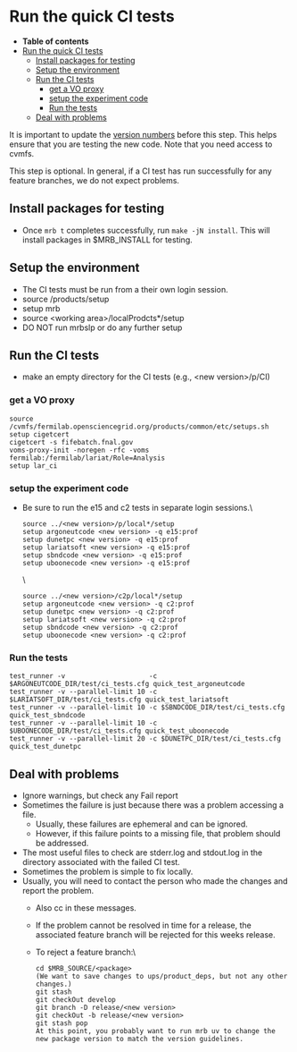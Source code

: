 Run the quick CI tests
==================================================

-   **Table of contents**
-   [Run the quick CI tests](#Run-the-quick-CI-tests)
    -   [Install packages for testing](#Install-packages-for-testing)
    -   [Setup the environment](#Setup-the-environment)
    -   [Run the CI tests](#Run-the-CI-tests)
        -   [get a VO proxy](#get-a-VO-proxy)
        -   [setup the experiment code](#setup-the-experiment-code)
        -   [Run the tests](#Run-the-tests)
    -   [Deal with problems](#Deal-with-problems)

It is important to update the [version numbers](Update_versions) before this step. This helps ensure that you are testing the new code. Note that you need access to cvmfs.

This step is optional. In general, if a CI test has run successfully for any feature branches, we do not expect problems.

Install packages for testing
--------------------------------------------------------------

-   Once `mrb t` completes successfully, run `make -jN install`. This will install packages in \$MRB\_INSTALL for testing.

Setup the environment
------------------------------------------------

-   The CI tests must be run from a their own login session.
-   source /products/setup
-   setup mrb
-   source \<working area\>/localProdcts\*/setup
-   DO NOT run mrbslp or do any further setup

Run the CI tests
--------------------------------------

-   make an empty directory for the CI tests (e.g., \<new version\>/p/CI)

### get a VO proxy

    source /cvmfs/fermilab.opensciencegrid.org/products/common/etc/setups.sh
    setup cigetcert
    cigetcert -s fifebatch.fnal.gov
    voms-proxy-init -noregen -rfc -voms fermilab:/fermilab/lariat/Role=Analysis
    setup lar_ci

### setup the experiment code

-   Be sure to run the e15 and c2 tests in separate login sessions.\

        source ../<new version>/p/local*/setup
        setup argoneutcode <new version> -q e15:prof
        setup dunetpc <new version> -q e15:prof
        setup lariatsoft <new version> -q e15:prof
        setup sbndcode <new version> -q e15:prof
        setup uboonecode <new version> -q e15:prof

    \

        source ../<new version>/c2p/local*/setup
        setup argoneutcode <new version> -q c2:prof
        setup dunetpc <new version> -q c2:prof
        setup lariatsoft <new version> -q c2:prof
        setup sbndcode <new version> -q c2:prof
        setup uboonecode <new version> -q c2:prof

### Run the tests

    test_runner -v                     -c $ARGONEUTCODE_DIR/test/ci_tests.cfg quick_test_argoneutcode
    test_runner -v --parallel-limit 10 -c $LARIATSOFT_DIR/test/ci_tests.cfg quick_test_lariatsoft
    test_runner -v --parallel-limit 10 -c $SBNDCODE_DIR/test/ci_tests.cfg quick_test_sbndcode
    test_runner -v --parallel-limit 10 -c $UBOONECODE_DIR/test/ci_tests.cfg quick_test_uboonecode
    test_runner -v --parallel-limit 20 -c $DUNETPC_DIR/test/ci_tests.cfg quick_test_dunetpc

Deal with problems
------------------------------------------

-   Ignore warnings, but check any Fail report
-   Sometimes the failure is just because there was a problem accessing a file.
    -   Usually, these failures are ephemeral and can be ignored.
    -   However, if this failure points to a missing file, that problem should be addressed.
-   The most useful files to check are stderr.log and stdout.log in the directory associated with the failed CI test.
-   Sometimes the problem is simple to fix locally.
-   Usually, you will need to contact the person who made the changes and report the problem.
    -   Also cc in these messages.
    -   If the problem cannot be resolved in time for a release, the associated feature branch will be rejected for this weeks release.
    -   To reject a feature branch:\

            cd $MRB_SOURCE/<package>
            (We want to save changes to ups/product_deps, but not any other changes.)
            git stash 
            git checkOut develop
            git branch -D release/<new version>
            git checkOut -b release/<new version>
            git stash pop
            At this point, you probably want to run mrb uv to change the new package version to match the version guidelines.
